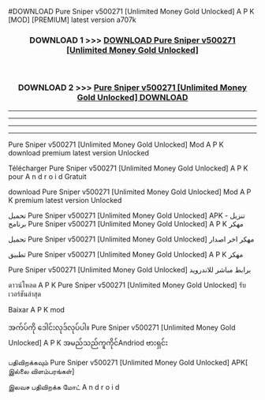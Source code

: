#DOWNLOAD Pure Sniper v500271  [Unlimited Money Gold Unlocked] A P K [MOD] [PREMIUM] latest version a707k



<div align="center">

<h3>DOWNLOAD 1 >>> <a href="https://teeasianyam.web.app?sq=Pure Sniper v500271  [Unlimited Money Gold Unlocked]">DOWNLOAD Pure Sniper v500271  [Unlimited Money Gold Unlocked] </a></h3><br>

<h3>DOWNLOAD 2 >>> <a href="https://teeasianyam.web.app?sq=Pure Sniper v500271  [Unlimited Money Gold Unlocked] ">Pure Sniper v500271  [Unlimited Money Gold Unlocked]  DOWNLOAD </a></h3>

</div>


----------------------------------------------------------

----------------------------------------------------------

----------------------------------------------------------

----------------------------------------------------------


Pure Sniper v500271  [Unlimited Money Gold Unlocked]  Mod A P K download premium latest version Unlocked

Télécharger Pure Sniper v500271  [Unlimited Money Gold Unlocked]  A P K pour A n d r o i d Gratuit

download Pure Sniper v500271  [Unlimited Money Gold Unlocked]  Mod A P K premium latest version Unlocked

تحميل Pure Sniper v500271  [Unlimited Money Gold Unlocked]  APK - تنزيل برنامج Pure Sniper v500271  [Unlimited Money Gold Unlocked]  A P K مهكر

تحميل Pure Sniper v500271  [Unlimited Money Gold Unlocked]  مهكر اخر اصدار

تطبيق Pure Sniper v500271  [Unlimited Money Gold Unlocked]  A P K مهكر

Pure Sniper v500271  [Unlimited Money Gold Unlocked]  برابط مباشر للاندرويد

ดาวน์โหลด A P K Pure Sniper v500271  [Unlimited Money Gold Unlocked]  รับเวอร์ชันล่าสุด

Baixar A P K mod

အက်ပ်ကို ဒေါင်းလုဒ်လုပ်ပါ။ Pure Sniper v500271  [Unlimited Money Gold Unlocked]  A P K အမည်သည်ကူကိုင်Andriod ဗားရှင်း

பதிவிறக்கவும் Pure Sniper v500271  [Unlimited Money Gold Unlocked]  APK[ இல்லை விளம்பரங்கள்] 
 
இலவச பதிவிறக்க மோட் A n d r o i d



